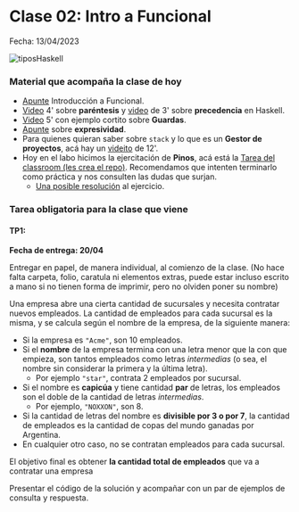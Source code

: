# Clase 02: Intro a Funcional

Fecha: 13/04/2023

![tiposHaskell](https://user-images.githubusercontent.com/48812037/231883846-d8926ab7-df67-4bdf-8c1b-ce175a8785d8.png)

### Material que acompaña la clase de hoy

* [Apunte](https://docs.google.com/document/d/1W5BcOmIJMCylqAjqPw1RzPlujycbvNJueh8-Uyc2fMY/) Introducción a Funcional.
* [Video](https://www.youtube.com/watch?v=WV1fPlFAw8M&ab_channel=Mumuki) 4' sobre **paréntesis** y [video](https://www.youtube.com/watch?v=ymCuneefgKU&ab_channel=Mumuki) de 3' sobre **precedencia** en Haskell.
* [Video](https://www.youtube.com/watch?v=qv5RuZl5iCo&ab_channel=Fundaci%C3%B3nUqbar) 5' con ejemplo cortito sobre **Guardas**.
* [Apunte](https://wiki.uqbar.org/wiki/articles/expresividad.html) sobre **expresividad**.
* Para quienes quieran saber sobre `stack` y lo que es un **Gestor de proyectos**, acá hay un [videito](https://www.youtube.com/watch?v=FCwwOM_7jZo&ab_channel=Fundaci%C3%B3nUqbar) de 12'.
* Hoy en el labo hicimos la ejercitación de **Pinos**, acá está la [Tarea del classroom (les crea el repo)](https://classroom.github.com/a/IOppVobu). Recomendamos que intenten terminarlo como práctica y nos consulten las dudas que surjan.
   * [Una posible resolución](https://github.com/pdepjm/2023-f-pinos-tfloxolodeiro/blob/main/src/Library.hs) al ejercicio.

### Tarea obligatoria para la clase que viene

#### **TP1**:
**Fecha de entrega: 20/04**

Entregar en papel, de manera individual, al comienzo de la clase. (No hace falta carpeta, folio, caratula ni elementos extras, puede estar incluso escrito a mano si no tienen forma de imprimir, pero no olviden poner su nombre)

Una empresa abre una cierta cantidad de sucursales y necesita contratar nuevos empleados. La cantidad de empleados para cada sucursal es la misma, y se calcula según el nombre de la empresa, de la siguiente manera:
* Si la empresa es `"Acme"`, son 10 empleados.
* Si el **nombre** de la empresa termina con una letra menor que la con que empieza, son tantos empleados como letras _intermedias_ (o sea, el nombre sin considerar la primera y la última letra). 
    * Por ejemplo `"star"`, contrata 2 empleados por sucursal.
* Si el nombre es **capicúa** y tiene cantidad **par** de letras, los empleados son el doble de la cantidad de letras _intermedias_. 
    * Por ejemplo, `"NOXXON"`, son 8.
* Si la cantidad de letras del nombre es **divisible por 3 o por 7**, la cantidad de empleados es la cantidad de copas del mundo ganadas por Argentina.
* En cualquier otro caso, no se contratan empleados para cada sucursal.

El objetivo final es obtener **la cantidad total de empleados** que va a contratar una empresa 

Presentar el código de la solución y acompañar con un par de ejemplos de consulta y respuesta.
